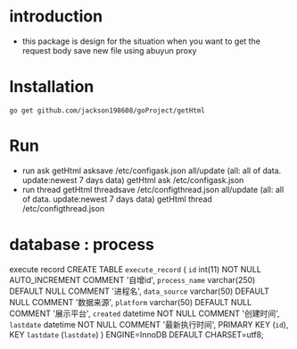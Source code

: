 # introduction
- this package is design for the situation when you want to get the request body save new file using abuyun proxy

# Installation

    go get github.com/jackson198608/goProject/getHtml 

# Run

- run ask
    getHtml asksave /etc/configask.json all/update  (all: all of data. update:newest 7 days data)
    getHtml ask /etc/configask.json
- run thread 
    getHtml threadsave /etc/configthread.json all/update  (all: all of data. update:newest 7 days data)
    getHtml thread /etc/configthread.json

# database : process 
execute record
CREATE TABLE `execute_record` (
  `id` int(11) NOT NULL AUTO_INCREMENT COMMENT '自增id',
  `process_name` varchar(250) DEFAULT NULL COMMENT '进程名',
  `data_source` varchar(50) DEFAULT NULL COMMENT '数据来源',
  `platform` varchar(50) DEFAULT NULL COMMENT '展示平台',
  `created` datetime NOT NULL COMMENT '创建时间',
  `lastdate` datetime NOT NULL COMMENT '最新执行时间',
  PRIMARY KEY (`id`),
  KEY `lastdate` (`lastdate`)
) ENGINE=InnoDB DEFAULT CHARSET=utf8;